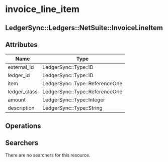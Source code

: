# invoice_line_item

## LedgerSync::Ledgers::NetSuite::InvoiceLineItem

## Attributes

| Name         | Type                           |
|--------------|--------------------------------|
| external_id  | LedgerSync::Type::ID           |
| ledger_id    | LedgerSync::Type::ID           |
| item         | LedgerSync::Type::ReferenceOne |
| ledger_class | LedgerSync::Type::ReferenceOne |
| amount       | LedgerSync::Type::Integer      |
| description  | LedgerSync::Type::String       |

## Operations

## Searchers

There are no searchers for this resource.
